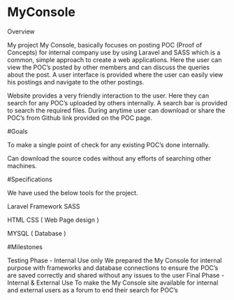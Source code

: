 # MyConsole
Overview

My project My Console, basically focuses on posting POC (Proof of Concepts) for internal company use by using Laravel and SASS which is a common, simple approach to create a web applications. Here the user can view the POC’s posted by other members and can discuss the queries about the post. A user interface is provided where the user can easily view his postings and navigate to the other postings. 


Website provides a very friendly interaction to the user. Here they can search for any POC’s uploaded by others internally. A search bar is provided to search the required files. During anytime user can download or share the POC’s from Github link provided on the POC page. 

#Goals

To make a single point of check for any existing POC’s done internally.

Can download the source codes without any efforts of searching other machines.


#Specifications

We have used the below tools for the project.

Laravel Framework
SASS

HTML CSS ( Web Page design )

MYSQL ( Database )

#Milestones


Testing Phase - Internal Use only
We prepared the My Console for internal purpose with frameworks and database connections to ensure the POC’s are saved correctly and shared without any issues to the user
Final Phase - Internal & External Use
To make the My Console site available for internal and external users as a forum to end their search for POC’s
